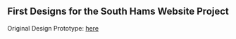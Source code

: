 ## First Designs for the South Hams Website Project

Original Design Prototype: [here](https://github.com/Plymouth-University/comp2003_2021-group-b/blob/main/Wireframes/Initial%20Designs/Design%20Prototype%20v1.pdf)
